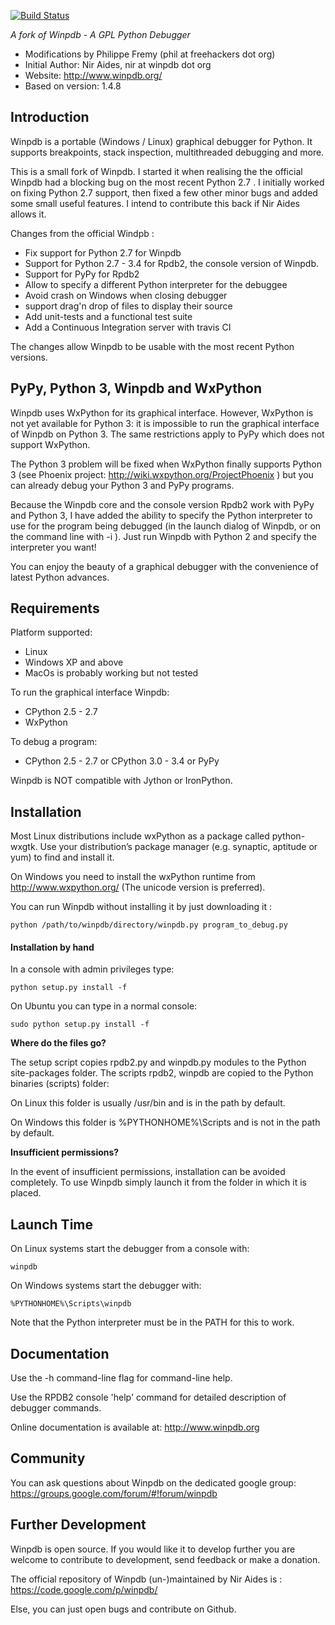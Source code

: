 [![Build Status](https://travis-ci.org/bluebird75/winpdb.svg?branch=winpdb)](https://travis-ci.org/bluebird75/winpdb)


*A fork of Winpdb - A GPL Python Debugger*

* Modifications by Philippe Fremy (phil at freehackers dot org)
* Initial Author: Nir Aides, nir at winpdb dot org
* Website: http://www.winpdb.org/
* Based on version: 1.4.8


## Introduction

Winpdb is a portable (Windows / Linux) graphical debugger for Python. It supports breakpoints, stack inspection, multithreaded debugging and more.

This is a small fork of Winpdb. I started it when realising the the official Winpdb had a blocking bug
on the most recent Python 2.7 . I initially worked on fixing  Python 2.7 support, then fixed a few other minor
bugs and added some small useful features. I intend to contribute this back if Nir Aides allows it.
    
Changes from the official Windpb :
* Fix support for Python 2.7 for Winpdb
* Support for Python 2.7 - 3.4 for Rpdb2, the console version of Winpdb.
* Support for PyPy for Rpdb2
* Allow to specify a different Python interpreter for the debuggee
* Avoid crash on Windows when closing debugger
* support drag'n drop of files to display their source
* Add unit-tests and a functional test suite 
* Add a Continuous Integration server with travis CI
  
The changes allow Winpdb to be usable with the most recent Python versions.

## PyPy, Python 3, Winpdb and WxPython

Winpdb uses WxPython for its graphical interface. However, WxPython is not yet available for Python 3: it is impossible to run the graphical interface of Winpdb on Python 3. The same restrictions apply to PyPy which does
not support WxPython.

The Python 3 problem will be fixed when WxPython finally supports Python 3 (see Phoenix project: http://wiki.wxpython.org/ProjectPhoenix ) but you can already debug your Python 3 and PyPy programs.

Because the Winpdb core and the console version Rpdb2 work with PyPy and Python 3, I have added
the ability to specify the Python interpreter to use for the program being debugged (in the launch dialog of Winpdb, or on the command line with -i ). Just run Winpdb with Python 2 and specify the interpreter you want!

You can enjoy the beauty of a graphical debugger with the convenience of latest Python advances.


## Requirements

Platform supported:
* Linux
* Windows XP and above
* MacOs is probably working but not tested

To run the graphical interface Winpdb:
* CPython 2.5 - 2.7
* WxPython

To debug a program:
* CPython 2.5 - 2.7 or CPython 3.0 - 3.4 or PyPy

Winpdb is NOT compatible with Jython or IronPython.

## Installation

Most Linux distributions include wxPython as a package called python-wxgtk. 
Use your distribution’s package manager (e.g. synaptic, aptitude or yum) 
to find and install it.

On Windows you need to install the wxPython runtime from 
http://www.wxpython.org/ (The unicode version is preferred).

You can run Winpdb without installing it by just downloading it :

    python /path/to/winpdb/directory/winpdb.py program_to_debug.py

#### Installation by hand

In a console with admin privileges type:

    python setup.py install -f

On Ubuntu you can type in a normal console:
    
    sudo python setup.py install -f

**Where do the files go?**

The setup script copies rpdb2.py and winpdb.py modules to the Python 
site-packages folder. The scripts rpdb2, winpdb are copied to the 
Python binaries (scripts) folder:

On Linux this folder is usually /usr/bin and is in the path by default. 

On Windows this folder is %PYTHONHOME%\Scripts and is not in the path by
default.

**Insufficient permissions?**

In the event of insufficient permissions, installation can be avoided 
completely. To use Winpdb simply launch it from the folder in which it is 
placed.

## Launch Time

On Linux systems start the debugger from a console with:

    winpdb

On Windows systems start the debugger with:

    %PYTHONHOME%\Scripts\winpdb

Note that the Python interpreter must be in the PATH for this to work.


## Documentation

Use the -h command-line flag for command-line help.

Use the RPDB2 console 'help' command for detailed description of debugger 
commands.

Online documentation is available at:
http://www.winpdb.org


## Community

You can ask questions about Winpdb on the dedicated google group: https://groups.google.com/forum/#!forum/winpdb

## Further Development

Winpdb is open source. If you would like it to develop further you are
welcome to contribute to development, send feedback or make a donation.

The official repository of Winpdb (un-)maintained by Nir Aides is : https://code.google.com/p/winpdb/

Else, you can just open bugs and contribute on Github.

	

